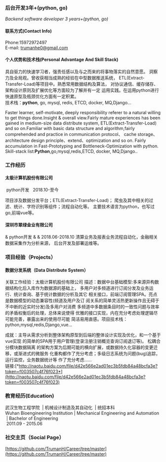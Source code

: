 ### 后台开发3年+(python, go)
*Backend software developer 3 years+(python, go)*

#### 联系方式(Contact Info)
Phone:15972972497   
E-mail: trumanhe0@gmail.com

#### 个人优势和技术栈(Personal Advantage And Skill Stack)
具自驱力的快速学习者，强责任感以及与之而来的将事物落实的自然意愿。
洞察力及全局观。曾收获相当成熟的经验在中型数据推送系统，
ETL(Extract-Transfer-Load)等项目中。熟悉常用数据结构及算法，
对协议通信、缓存储存、架构设计原则及扩展优化等方面较为了解并有一定
运用实践。在运用python进行快速原型及瓶颈优化方面有一定积累。   
技术栈：__python__, go, mysql, redis, ETCD, docker, MQ,Django...

Faster learner, self-motivate, deeply responsibility referer to a
natural willing to get things done.Insight & overall view.Fairly mature 
experiences has been gained in medium-size data distribute system, 
ETL(Extract-Transfer-Load) and so on.Familiar with basic data structure
and algorithm,fairly comprehended and practice in communication protocol、
cache storage、architecture design principle、extend、optimization and so on.
Fairly accumulation in Fast-Prototyping and Bottleneck-Optimization
with python.    
Skill-stack list:__Python__,go,mysql,redis,ETCD, docker, MQ,Django..

### 工作经历
#### 太极计算机股份有限公司
&nbsp;python开发  &nbsp; 2018.10-至今

项目涉及数据分发平台；ETL(Extract-Transfer-Load)；
爬虫及其中相关的过滤、统计、字符识别等组件；流程自动化等。
主要技术语言为python，也写过go,前端vue等。

#### 深圳市翠绿金业有限公司
& python开发  & & 2018.06-2018.10
清算业务及报表业务流程自动化，金融相关数据采集作为分析来源，
后台开发及部署运维等。

### 项目经验（Projects）
#### 数据分发系统（Data Distribute System）
关联工作经验：太极计算机股份有限公司
描述：数据中台基础模型:多来源异构数据结构化后入库作为数据源的基础上，
多用户对多频道进行订阅分发及业务运行、统计查询、基于统计数据的分析及其它
相关接口，前端订阅管理SPA。亮点是数据模型的动态兼容性(频道及用户及订
阅关系的简单灵活热更新操作且无碍于不中断的近实时分发)及多用户对消费
多频道中多数据条目时的一致性问题与效率的矛盾权衡后的处理，总体来说使得
优雅的接口实现，内在充分考虑处理逻辑尽可能完善，暴露出来的使用尽可能
简洁易用直感。项目技术栈：python,mysql,redis,Django,vue...

成就：主导从需求分析到整体架构原型到后端的整体设计实现及优化，和一个基于vue实现
的简单的SPA用于用户管理(登录注册注销概览查询订阅退订等)。 松耦合分模块数据隔离
的架构方案为后期可能的横向扩展，或数据持久化容器的变更迁移，或渐进式的微服务
化重构都作了充分考虑；多级日志系统为问题(bug)追踪，运行监控，业务数据统计等
作了充分考虑……    
链接:[*http://naotu.baidu.com/file/d42e566e2ad01ec3b5fdb84a48bcfa3e?token=f003507c4f76f023*](http://naotu.baidu.com/file/d42e566e2ad01ec3b5fdb84a48bcfa3e?token=f003507c4f76f023)     

### 教育经历(Education)
武汉生物工程学院 &nbsp;|&nbsp;机械设计制造及其自动化 &nbsp;|&nbsp;统招本科    
Wuhan Bioengineering Institution&nbsp;|&nbsp;Mechanical Engineering and Automation &nbsp;|&nbsp;Bachelor of Engineering    
 &nbsp;2011.09 - 2015.06
 
 ### 社交主页（Social Page）
 [https://github.com/TrumanH/Career/tree/master](https://github.com/TrumanH/Career/tree/master)
